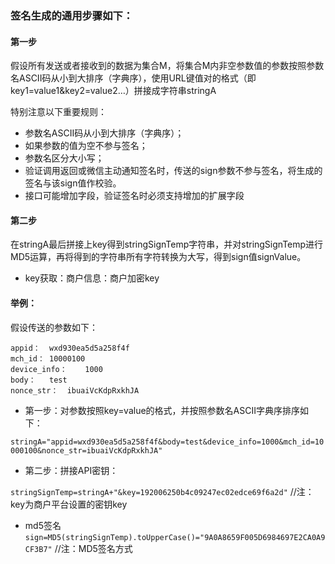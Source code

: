 ### 签名生成的通用步骤如下：

#### 第一步

假设所有发送或者接收到的数据为集合M，将集合M内非空参数值的参数按照参数名ASCII码从小到大排序（字典序），使用URL键值对的格式（即key1=value1&key2=value2…）拼接成字符串stringA  

特别注意以下重要规则：
+ 参数名ASCII码从小到大排序（字典序）；
+ 如果参数的值为空不参与签名；
+ 参数名区分大小写；
+ 验证调用返回或微信主动通知签名时，传送的sign参数不参与签名，将生成的签名与该sign值作校验。
+ 接口可能增加字段，验证签名时必须支持增加的扩展字段

#### 第二步

在stringA最后拼接上key得到stringSignTemp字符串，并对stringSignTemp进行MD5运算，再将得到的字符串所有字符转换为大写，得到sign值signValue。

+ key获取：商户信息：商户加密key

#### 举例：

假设传送的参数如下：

```
appid：	wxd930ea5d5a258f4f
mch_id：	10000100
device_info：	1000
body：	test
nonce_str：	ibuaiVcKdpRxkhJA
```

+ 第一步：对参数按照key=value的格式，并按照参数名ASCII字典序排序如下：

`stringA="appid=wxd930ea5d5a258f4f&body=test&device_info=1000&mch_id=10000100&nonce_str=ibuaiVcKdpRxkhJA"`

+ 第二步：拼接API密钥：

`stringSignTemp=stringA+"&key=192006250b4c09247ec02edce69f6a2d"` //注：key为商户平台设置的密钥key

+ md5签名
`sign=MD5(stringSignTemp).toUpperCase()="9A0A8659F005D6984697E2CA0A9CF3B7"` //注：MD5签名方式
